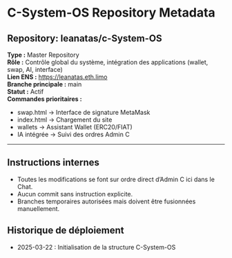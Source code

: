 # C-System-OS Repository Metadata

## Repository: leanatas/c-System-OS

**Type :** Master Repository  
**Rôle :** Contrôle global du système, intégration des applications (wallet, swap, AI, interface)  
**Lien ENS :** https://leanatas.eth.limo  
**Branche principale :** main  
**Statut :** Actif  
**Commandes prioritaires :**
- swap.html → Interface de signature MetaMask
- index.html → Chargement du site
- wallets → Assistant Wallet (ERC20/FIAT)
- IA intégrée → Suivi des ordres Admin C

---

## Instructions internes
- Toutes les modifications se font sur ordre direct d’Admin C ici dans le Chat.
- Aucun commit sans instruction explicite.
- Branches temporaires autorisées mais doivent être fusionnées manuellement.

## Historique de déploiement
- 2025-03-22 : Initialisation de la structure C-System-OS
